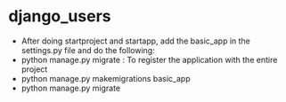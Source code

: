 # django_users

* After doing startproject and startapp, add the basic_app in the settings.py file and do the following:
* python manage.py migrate : To register the application with the entire project
* python manage.py makemigrations basic_app
* python manage.py migrate 